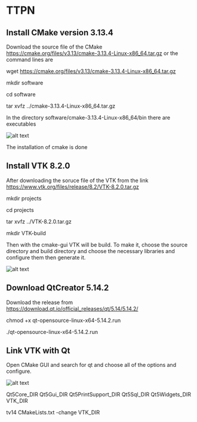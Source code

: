 # TTPN

## Install CMake version 3.13.4 

Download the source file of the CMake https://cmake.org/files/v3.13/cmake-3.13.4-Linux-x86_64.tar.gz
or the command lines are

wget https://cmake.org/files/v3.13/cmake-3.13.4-Linux-x86_64.tar.gz

mkdir software

cd software

tar xvfz ../cmake-3.13.4-Linux-x86_64.tar.gz


In the directory software/cmake-3.13.4-Linux-x86_64/bin there are executables

![alt text](https://user-images.githubusercontent.com/70952816/93706122-e1485180-fb2b-11ea-84e0-77725ab70ad8.png)

The installation of cmake is done

## Install VTK 8.2.0

After downloading the soruce file of the VTK from the link https://www.vtk.org/files/release/8.2/VTK-8.2.0.tar.gz

mkdir projects

cd projects

tar xvfz ../VTK-8.2.0.tar.gz

mkdir VTK-build


Then with the cmake-gui VTK will be build. To make it, choose the source directory and build directory and choose the necessary libraries and configure them then generate it.

![alt text](https://user-images.githubusercontent.com/70952816/93706385-72b8c300-fb2e-11ea-8b84-39fab4dcccc1.png)

## Download QtCreator 5.14.2
Download the release from https://download.qt.io/official_releases/qt/5.14/5.14.2/

chmod +x qt-opensource-linux-x64-5.14.2.run

./qt-opensource-linux-x64-5.14.2.run

## Link VTK with Qt

Open CMake GUI and search for qt and choose all of the options and configure.

![alt text](https://user-images.githubusercontent.com/70952816/93706385-72b8c300-fb2e-11ea-8b84-39fab4dcccc1.png)

Qt5Core_DIR
Qt5Gui_DIR
Qt5PrintSupport_DIR
Qt5Sql_DIR
Qt5Widgets_DIR
VTK_DIR

tv14 CMakeLists.txt
-change VTK_DIR
